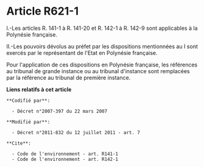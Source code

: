 # Article R621-1

I.-Les articles R. 141-1 à R. 141-20 et R. 142-1 à R. 142-9 sont applicables à la Polynésie française. 

II.-Les pouvoirs dévolus au préfet par les dispositions mentionnées au I sont exercés par le représentant de l'Etat en
Polynésie française. 

Pour l'application de ces dispositions en Polynésie française, les références au tribunal de grande instance ou au tribunal
d'instance sont remplacées par la référence au tribunal de première instance.

**Liens relatifs à cet article**

	**Codifié par**:

	  - Décret n°2007-397 du 22 mars 2007

	**Modifié par**:

	  - Décret n°2011-832 du 12 juillet 2011 - art. 7

	**Cite**:

	  - Code de l'environnement - art. R141-1
	  - Code de l'environnement - art. R142-1
